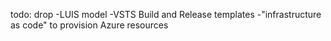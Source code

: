 todo: drop
-LUIS model
-VSTS Build and Release templates
-"infrastructure as code" to provision Azure resources
